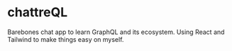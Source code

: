 # chattreQL
Barebones chat app to learn GraphQL and its ecosystem. Using React and Tailwind to make things easy on myself.
